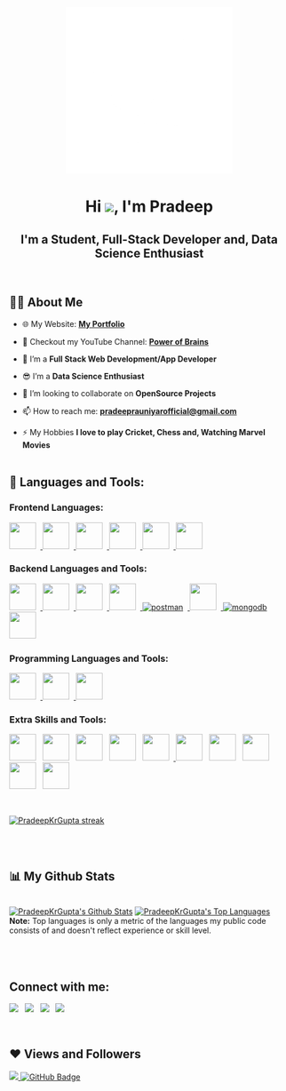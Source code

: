 <p align="center">
  <img src="https://github.com/PradeepKrGupta/ProjectOutputScreenShots/blob/master/Mygithub.gif" alt="Image" style="max-width:100%; height:300px;">
</p>

<h1 align="center">Hi <img src="https://raw.githubusercontent.com/MartinHeinz/MartinHeinz/master/wave.gif" width="30px">, I'm Pradeep</h1>
<h2 align="center">I'm a Student, Full-Stack Developer and, Data Science Enthusiast</h2>
<br>

## 🙋‍♂️ **About Me**

- 🌐 My Website: **[My Portfolio](https://pradeepkrgupta.vercel.app/)**

- 🔭 Checkout my YouTube Channel: **[Power of Brains](https://www.youtube.com/channel/UCzS2cOP4baaVZZiUQkmvCpg)**

- 🌱 I’m a **Full Stack Web Development/App Developer**

- 😎 I’m a **Data Science Enthusiast**

- 👯 I’m looking to collaborate on **OpenSource Projects**

- 📫 How to reach me: **pradeeprauniyarofficial@gmail.com**

- ⚡ My Hobbies **I love to play Cricket, Chess and, Watching Marvel Movies**
  <br><br>

## 🚀 **Languages and Tools:**

<p align="left">
  
  <h3>Frontend Languages: </h3>
    <a href="https://www.w3.org/html/" target="_blank"> <img src="https://img.icons8.com/color/48/000000/html-5.png" width="48" height="48" style="margin-right: 8px;"/> </a> 
    <a href="https://www.w3schools.com/css/" target="_blank"> <img src="https://img.icons8.com/color/48/000000/css3.png" width="48" height="48" style="margin-right: 8px;"/> </a> 
    <a href="https://getbootstrap.com" target="_blank"> <img src="https://img.icons8.com/color/48/000000/bootstrap.png" width="48" height="48" style="margin-right: 8px;"/> </a>
    <a href="https://reactjs.org/" target="_blank"> <img src="https://img.icons8.com/color/48/000000/react-native.png" width="48" height="48" style="margin-right: 8px;"/> </a>
    <a href="https://reactjs.org/" target="_blank"> <img src="https://img.icons8.com/?size=100&id=4PiNHtUJVbLs&format=png&color=000000" width="48" height="48" style="margin-right: 8px;"/> </a>
    <a href="https://developer.mozilla.org/en-US/docs/Web/JavaScript" target="_blank"> <img src="https://img.icons8.com/color/48/000000/javascript.png" width="48" height="48" style="margin-right: 8px;"/> </a>
  
  <h3>Backend Languages and Tools: </h3>
    <a href="https://nodejs.org" target="_blank"> <img src="https://img.icons8.com/color/48/000000/nodejs.png" width="48" height="48" style="margin-right: 8px;"/> </a>
    <a href="https://expressjs.com" target="_blank"> <img src="https://img.icons8.com/?size=48&id=WNoJgbzDr3i2&format=png&color=000000" width="48" height="48" style="margin-right: 8px;"/> </a>
    <a href="https://aws.amazon.com/" target="_blank"> <img src="https://img.icons8.com/?size=48&id=33039&format=png&color=000000" width="48" height="48" style="margin-right: 8px;"/> </a>
    <a href="https://firebase.google.com/" target="_blank"> <img src="https://img.icons8.com/color/48/000000/firebase.png" width="48" height="48" style="margin-right: 8px;"/> </a> 
    <a href="https://postman.com" target="_blank"> <img src="https://www.vectorlogo.zone/logos/getpostman/getpostman-icon.svg" alt="postman" width="48" height="48" style="margin-right: 8px;"/> </a>
    <a href="https://www.mysql.com/" target="_blank"> <img src="https://img.icons8.com/fluent/50/000000/mysql-logo.png" width="48" height="48" style="margin-right: 8px;"/> </a>
    <a href="https://www.mongodb.com/" target="_blank"> <img src="https://img.icons8.com/?size=48&id=tBBf3P8HL0vR&format=png&color=000000" alt="mongodb" width="48" height="48" style="margin-right: 8px;"/> </a>
    <a href="https://www.python.org" target="_blank"> <img src="https://img.icons8.com/color/48/000000/python.png" width="48" height="48" style="margin-right: 8px;"/> </a> 

  <h3>Programming Languages and Tools: </h3>
    <a href="https://docs.oracle.com/en/java/" target="_blank"> <img src="https://img.icons8.com/?size=48&id=13679&format=png&color=000000" width="48" height="48" style="margin-right: 8px;"/> </a>
    <a href="https://docs.python.org/3/" target="_blank"> <img src="https://img.icons8.com/?size=48&id=13441&format=png&color=000000" width="48" height="48" style="margin-right: 8px;"/> </a>
    <a href="https://developer.mozilla.org/en-US/docs/Web/JavaScript" target="_blank"> <img src="https://img.icons8.com/?size=48&id=108784&format=png&color=000000" width="48" height="48" style="margin-right: 8px;"/> </a>
    
  <h3>Extra Skills and Tools: </h3>
    <a><img src="https://img.icons8.com/fluency/48/000000/picsart.png" width="48" height="48" style="margin-right: 8px;"/></a>
    <a><img src="https://img.icons8.com/fluency/48/000000/filmora.png" width="48" height="48" style="margin-right: 8px;"/></a>
    <a><img src="https://img.icons8.com/color/48/000000/inshot.png" width="48" height="48" style="margin-right: 8px;"/></a>
    <a><img src="https://img.icons8.com/color/48/000000/adobe-photoshop--v1.png" width="48" height="48" style="margin-right: 8px;"/> </a>
    <a href="https://git-scm.com/" target="_blank"> <img src="https://img.icons8.com/color/48/000000/git.png" width="48" height="48" style="margin-right: 8px;"/> </a>
    <a><img src="https://img.icons8.com/color/48/000000/microsoft-powerpoint-2019--v1.png" width="48" height="48" style="margin-right: 8px;"/></a>
    <a><img src="https://img.icons8.com/color/48/000000/microsoft-word-2019--v2.png" width="48" height="48" style="margin-right: 8px;"/></a>
    <a><img src="https://img.icons8.com/color/48/000000/microsoft-excel-2019--v1.png" width="48" height="48" style="margin-right: 8px;"/></a>
    <a><img src="https://upload.wikimedia.org/wikipedia/commons/thumb/1/18/C_Programming_Language.svg/926px-C_Programming_Language.svg.png" width="48" height="48" style="margin-right: 8px;"/></a>
    <a><img src="https://upload.wikimedia.org/wikipedia/commons/thumb/9/9a/Visual_Studio_Code_1.35_icon.svg/2048px-Visual_Studio_Code_1.35_icon.svg.png" width="48" height="48" style="margin-right: 8px;"/></a>
</p>


<br>
<p align="left">
    <a href="https://github.com/PradeepKrGupta/github-readme-streak-stats">
        <img title="🔥 Get streak stats for your profile at git.io/streak-stats" alt="PradeepKrGupta streak" src="https://github-readme-streak-stats.herokuapp.com/?user=PradeepKrGupta&theme=black-ice&hide_border=true&stroke=0000&background=060A0CD0"/>
    </a>
</p>
<br><br>

## **📊 My Github Stats**

  <br/>
    <a href="https://github.com/PradeepKrGupta/github-readme-stats"><img alt="PradeepKrGupta's Github Stats" src="https://github-readme-stats.vercel.app/api?username=PradeepKrGupta&show_icons=true&count_private=true&theme=react&hide_border=true&bg_color=0D1117" /></a>
  <a href="https://github.com/PradeepKrGupta/github-readme-stats"><img alt="PradeepKrGupta's Top Languages" src="https://github-readme-stats.vercel.app/api/top-langs/?username=PradeepKrGupta&langs_count=8&count_private=true&layout=compact&theme=react&hide_border=true&bg_color=0D1117" /></a>
  <br/>
  <b>Note:</b> Top languages is only a metric of the languages my public code consists of and doesn't reflect experience or skill level.


<br/>
<br/>

<br/>
<br/>

## **Connect with me:**
<p align="left"
<a href = "https://www.linkedin.com/in/pradeep-kumar-gupta-b696a7234/" target="_blank"><img src="https://img.icons8.com/fluent/48/000000/linkedin.png"/></a>&nbsp;&nbsp;
<a href = "https://twitter.com/Pradeepgupta_39" target="_blank"><img src="https://img.icons8.com/fluent/48/000000/twitter.png"/></a>&nbsp;&nbsp;
<a href = "https://www.instagram.com/pradeeprauniyarofficial/" target="_blank"><img src="https://img.icons8.com/fluent/48/000000/instagram-new.png"/></a>&nbsp;&nbsp;
<a href = "https://www.youtube.com/channel/UCzS2cOP4baaVZZiUQkmvCpg" target="_blank"><img src="https://img.icons8.com/color/48/000000/youtube-play.png"/></a>

</p>

<br>

## **❤ Views and Followers**
<a href="https://github.com/Meghna-DAS/github-profile-views-counter">
    <img src="https://komarev.com/ghpvc/?username=PradeepKrGupta">
</a>
<a href="https://github.com/PradeepKrGupta?tab=followers"><img src="https://img.shields.io/github/followers/PradeepKrGupta?label=Followers&style=social" alt="GitHub Badge"></a>
